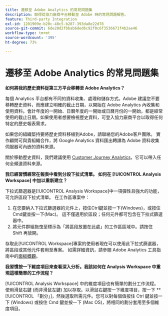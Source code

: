 ```yaml
---
title: 遷移至 Adobe Analytics 的常見問題集
description: 取得從協力廠商平台移動至 Adobe 時的常見問題解答。
feature: Third-party Integration
exl-id: 1201909e-b20c-48c5-b287-393da8e22d78
source-git-commit: 6de20d2fbbab6ded6c92f0c6f3536671f4b2ae46
workflow-type: tm+mt
source-wordcount: '395'
ht-degree: 73%

---
```


# 遷移至 Adobe Analytics 的常見問題集

**如何將我的歷史資料從第三方平台移轉至 Adobe Analytics？**

每個 Analytics 平台都有不同的資料收集、處理和儲存方式。Adobe 建議您不要移轉歷史資料，而應建立明確的截止日期，以開始在 Adobe Analytics 內收集和使用資料。會計年度的一開始、日曆年度的一開始或日曆月份的一開始，都是經常使用的截止日期。如果使用者想要檢視歷史資料，可登入協力廠商平台以取得任何特定的歷史報表需求。

如果您的組織堅持要將歷史資料移植到Adobe，請聯絡您的Adobe客戶團隊。 實作顧問可與貴組織合作，將 Google Analytics 資料匯出轉譯為 Adobe 資料收集伺服器可內嵌的資料來源。

關於移動歷史資料，我們建議使用 [Customer Journey Analytics](https://experienceleague.adobe.com/docs/analytics-platform/using/cja-overview/cja-overview.html?lang=zh-Hant)，它可以帶入任何全頻道資料來源。

**我已經習慣經常在報表中看到分段下拉式清單。 如何在 [!UICONTROL Analysis Workspace] 中加以重新建立？**

下拉式篩選器是[!UICONTROL Analysis Workspace]中一項彈性且強大的功能，可允許區段下拉式清單。 在工作區專案中：

1. 在您要納入下拉式篩選器的元件上，按住Ctrl鍵並按一下(Windows)，或按住Cmd鍵並按一下(Mac)。 這不僅適用於區段；任何元件都可包含在下拉式篩選器中。
2. 將元件群組拖曳至標示為「將區段放置在此處」的工作區區域中。請按住 Shift 再放開。

存取此[!UICONTROL Workspace]專案的使用者現在可以使用此下拉式篩選器，將區段或其他元件套用至專案。 如需詳細資訊，請參閱 Adobe Analytics 工具指南中的[面板概觀](/help/analyze/analysis-workspace/c-panels/panels.md)。

**我習慣按一下維度項目來查看深入分析。我該如何在 Analysis Workspace 中重現這樣簡單的工作流程？**

[!UICONTROL Analysis Workspace] 中的維度項目也有簡單的劃分工作流程。使用滑鼠右鍵 (而非滑鼠左鍵) 加以存取。以滑鼠右鍵按一下維度項目，按一下 **[!UICONTROL 「劃分」]，然後選取所需元件。您可以對每個值按住 Ctrl 鍵並按一下 (Windows) 或按住 Cmd 鍵並按一下 (Mac OS)，將相同的劃分套用至多個維度項目。
